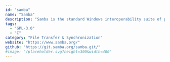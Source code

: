 ```yaml
---
id: "samba"
name: "Samba"
description: "Samba is the standard Windows interoperability suite of programs for Linux and Unix. It provides secure, stable and fast file and print services for all clients using the SMB/CIFS protocol."
tags:
  - "GPL-3.0"
  - "C"
category: "File Transfer & Synchronization"
website: "https://www.samba.org/"
github: "https://git.samba.org/samba.git/"
#image: "/placeholder.svg?height=300&width=400"
---
```


